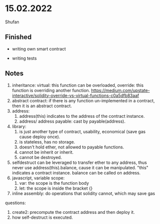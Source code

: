 # 15.02.2022

Shufan

## Finished

- writing own smart contract

- writing tests

## Notes

1. inheritance: virtual: this function can be overloaded, override: this function is overriding another function. https://medium.com/upstate-interactive/solidity-override-vs-virtual-functions-c0a5dfb83aaf
2. abstract contract: if there is any function un-implemented in a contract, then it is an abstract contract.
3. address:
    1. address(this) indicates to the address of the contract instance.
    2. address/ address payable: cast by payable(address).
5. library: 
    1. is just another type of contract, usability, economical (save gas cause deploy once).
    2. is stateless, has no storage.
    3. doesn't hold ether, not allowed to payable functions.
    4. cannot be inherit or inherit.
    5. cannot be destroyed.
6. selfdestruct can be leveraged to transfer ether to any address, thus never use address(this).balance, cause it can be manipulated. "this" indicates a contract instance. balance can be called on address.
7. javascript, variable scope: 
    1. var: the scope is the function body
    2. let: the scope is inside the bracket {}
8. inline assembly: do operations that solidity cannot, which may save gas




questions:
1. create2: precompute the contract address and then deploy it.
2. how self-destruct is executed. 